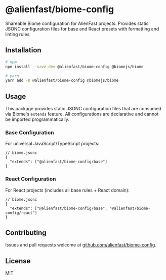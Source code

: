 # @alienfast/biome-config

Shareable Biome configuration for AlienFast projects. Provides static JSONC configuration files for base and React presets with formatting and linting rules.

## Installation

```bash
# npm
npm install --save-dev @alienfast/biome-config @biomejs/biome

# yarn
yarn add -D @alienfast/biome-config @biomejs/biome
```

## Usage

This package provides static JSONC configuration files that are consumed via Biome's `extends` feature. All configurations are declarative and cannot be imported programmatically.

### Base Configuration

For universal JavaScript/TypeScript projects:

```jsonc
// biome.jsonc
{
  "extends": ["@alienfast/biome-config/base"]
}
```

### React Configuration

For React projects (includes all base rules + React domain):

```jsonc
// biome.jsonc
{
  "extends": ["@alienfast/biome-config/base", "@alienfast/biome-config/react"]
}
```

## Contributing

Issues and pull requests welcome at [github.com/alienfast/biome-config](https://github.com/alienfast/biome-config).

## License

MIT
